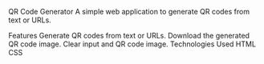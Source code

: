 QR Code Generator
A simple web application to generate QR codes from text or URLs.

Features
Generate QR codes from text or URLs.
Download the generated QR code image.
Clear input and QR code image.
Technologies Used
HTML
CSS

